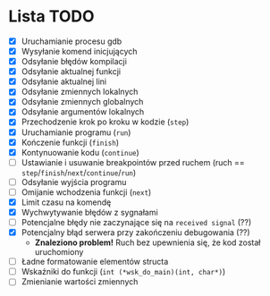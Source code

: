 # Lista TODO

- [x] Uruchamianie procesu gdb
- [x] Wysyłanie komend inicjujących
- [x] Odsyłanie błędów kompilacji
- [x] Odsyłanie aktualnej funkcji
- [x] Odsyłanie aktualnej lini
- [x] Odsyłanie zmiennych lokalnych
- [x] Odsyłanie zmiennych globalnych
- [x] Odsyłanie argumentów lokalnych
- [x] Przechodzenie krok po kroku w kodzie (`step`)
- [x] Uruchamianie programu (`run`)
- [x] Kończenie funkcji (`finish`)
- [x] Kontynuowanie kodu (`continue`)
- [ ] Ustawianie i usuwanie breakpointów przed ruchem (ruch == `step`/`finish`/`next`/`continue`/`run`)
- [ ] Odsyłanie wyjścia programu
- [ ] Omijanie wchodzenia funkcji (`next`)
- [x] Limit czasu na komendę
- [x] Wychwytywanie błędów z sygnałami
- [ ] Potencjalne błędy nie zaczynające się na `received signal` (??)
- [x] Potencjalny błąd serwera przy zakończeniu debugowania (??)
    - **Znaleziono problem!** Ruch bez upewnienia się, że kod został uruchomiony
- [ ] Ładne formatowanie elementów structa
- [ ] Wskaźniki do funkcji (`int (*wsk_do_main)(int, char*)`)
- [ ] Zmienianie wartości zmiennych
